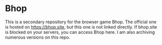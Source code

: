 # Bhop
This is a secondary repository for the browser game Bhop. The official one is hosted on https://bhop.site, but this one is not linked directly. If bhop.site is blocked on your servers, you can access Bhop here. I am also archiving numerous versions on this repo.
